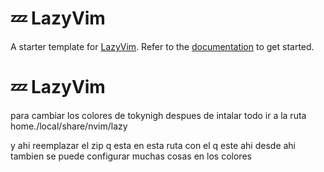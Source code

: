 # 💤 LazyVim

A starter template for [LazyVim](https://github.com/LazyVim/LazyVim).
Refer to the [documentation](https://lazyvim.github.io/installation) to get started.

# 💤 LazyVim

para cambiar los colores de tokynigh despues de intalar todo ir a la ruta home./local/share/nvim/lazy

y ahi reemplazar el zip q esta en esta ruta con el q este ahi desde ahi tambien se puede configurar muchas cosas en los colores
